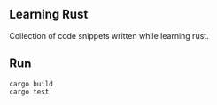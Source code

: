 ## Learning Rust
Collection of code snippets written while learning rust.

## Run
```
cargo build
cargo test
```
